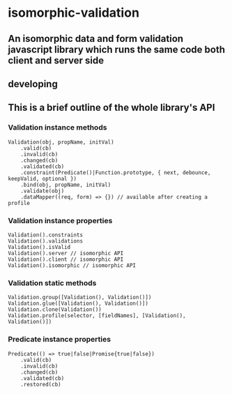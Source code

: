 # isomorphic-validation

## An isomorphic data and form validation javascript library which runs the same code both client and server side

## developing

## This is a brief outline of the whole library's API

### Validation instance methods

    Validation(obj, propName, initVal)
        .valid(cb)
        .invalid(cb)
        .changed(cb)
        .validated(cb)
        .constraint(Predicate()|Function.prototype, { next, debounce, keepValid, optional })
        .bind(obj, propName, initVal)
        .validate(obj)
        .dataMapper((req, form) => {}) // available after creating a profile

### Validation instance properties

    Validation().constraints
    Validation().validations
    Validation().isValid
    Validation().server // isomorphic API
    Validation().client // isomorphic API
    Validation().isomorphic // isomorphic API

### Validation static methods

    Validation.group([Validation(), Validation()])
    Validation.glue([Validation(), Validation()])
    Validation.clone(Validation())
    Validation.profile(selector, [fieldNames], [Validation(), Validation()])

### Predicate instance properties
    
    Predicate(() => true|false|Promise{true|false})
        .valid(cb)
        .invalid(cb)
        .changed(cb)
        .validated(cb)
        .restored(cb)